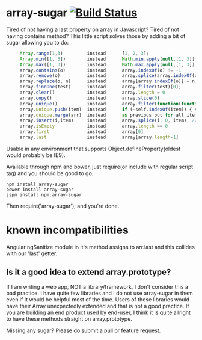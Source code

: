 array-sugar  [![Build Status](https://travis-ci.org/capaj/array-sugar.svg?branch=master)](https://travis-ci.org/capaj/array-sugar)
============

Tired of not having a last property on array in Javascript? Tired of not having contains method?
This little script solves those by adding a bit of sugar allowing you to do:
```javascript    
     Array.range(1,3)         instead      [1, 2, 3];
     Array.min([1, 3])        instead      Math.min.apply(null,[1, 3]);
     Array.max([1, 3])        instead      Math.max.apply(null,[1, 3]);
     array.contains(o)        instead      array.indexOf(o) != -1
     array.remove(o)          instead      array.splice(array.indexOf(o), 1) //remove returns true when o was removed
     array.replace(o, n)      instead      array[array.indexOf(o)] = n;
     array.findOne(test)      instead      array.filter(test)[0];
     array.clear()            instead      array.length = 0
     array.copy()             instead      array.slice(0)
     array.unique()           instead      array.filter(function(function(itm,i,a){return i === a.indexOf(itm);}))
     array.unique.push(item)  instead      if (~self.indexOf(item)) { self.push(item); }
     array.unique.merge(arr)  instead      as previous but for all items in arr
     array.insert(i,item)     instead      array.splice(i, 0, item); //plus insert can take variable number of args, not just one
     array.isEmpty            instead      array.length == 0
     array.first              instead      array[0]
     array.last               instead      array[array.length-1]
```
Usable in any environment that supports Object.defineProperty(oldest would probably be IE9).

Available through npm and bower, just require(or include with regular script tag) and you should be good to go.

    npm install array-sugar
    bower install array-sugar
    jspm install npm:array-sugar

Then require('array-sugar'); and you're done.

# known incompatibilities
Angular ngSanitize module in it's method assigns to arr.last and this collides with our 'last' getter.

## Is it a good idea to extend array.prototype?
If I am writing a web app, NOT a library/framework, I don't consider this a bad practice. I have quite few libraries and I do not use array-sugar in them even if It would be helpful most of the time. Users of these libraries would have their Array unexpectedly extended and that is not a good practice. If you are building an end product used by end-user, I think it is quite allright to have these methods straight on array.prototype.

Missing any sugar? Please do submit a pull or feature request.
